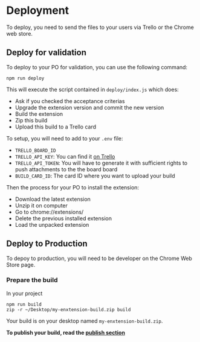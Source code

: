 # Deployment

To deploy, you need to send the files to your users via Trello or the Chrome web store.

## Deploy for validation

To deploy to your PO for validation, you can use the following command:

```
npm run deploy
```

This will execute the script contained in `deploy/index.js` which does:

- Ask if you checked the acceptance criterias
- Upgrade the extension version and commit the new version
- Build the extension
- Zip this build
- Upload this build to a Trello card

To setup, you will need to add to your `.env` file:

- `TRELLO_BOARD_ID`
- `TRELLO_API_KEY`: You can find it [on Trello](https://trello.com/app-key)
- `TRELLO_API_TOKEN`: You will have to generate it with sufficient rights to push attachments to the the board board
- `BUILD_CARD_ID`: The card ID where you want to upload your build

Then the process for your PO to install the extension:

- Download the latest extension
- Unzip it on computer
- Go to chrome://extensions/
- Delete the previous installed extension
- Load the unpacked extension

## Deploy to Production

To depoy to production, you will need to be developer on the Chrome Web Store page.

### Prepare the build

In your project

```
npm run build
zip -r ~/Desktop/my-enxtension-build.zip build
```

Your build is on your desktop named `my-enxtension-build.zip`.

__To publish your build, read the [publish section](./publish/publish.md)__
